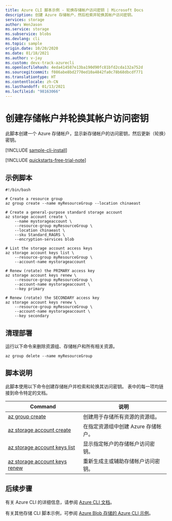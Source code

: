 ```yaml
---
title: Azure CLI 脚本示例 - 轮换存储帐户访问密钥 | Microsoft Docs
description: 创建 Azure 存储帐户，然后检索并轮换其帐户访问密钥。
services: storage
author: WenJason
ms.service: storage
ms.subservice: blobs
ms.devlang: cli
ms.topic: sample
origin.date: 10/20/2020
ms.date: 01/18/2021
ms.author: v-jay
ms.custom: devx-track-azurecli
ms.openlocfilehash: 4eda414587e13ba190d90fc81bfd2cda132a752d
ms.sourcegitcommit: f086abe8bd2770ed10a4842fa0c78b68dbcdf771
ms.translationtype: HT
ms.contentlocale: zh-CN
ms.lasthandoff: 01/13/2021
ms.locfileid: "98163066"
---
```

# <a name="create-a-storage-account-and-rotate-its-account-access-keys"></a>创建存储帐户并轮换其帐户访问密钥

此脚本创建一个 Azure 存储帐户，显示新存储帐户的访问密钥，然后更新（轮换）密钥。

[!INCLUDE [sample-cli-install](../../../includes/sample-cli-install.md)]

[!INCLUDE [quickstarts-free-trial-note](../../../includes/quickstarts-free-trial-note.md)]

## <a name="sample-script"></a>示例脚本

```azurecli
#!/bin/bash

# Create a resource group
az group create --name myResourceGroup --location chinaeast

# Create a general-purpose standard storage account
az storage account create \
    --name mystorageaccount \
    --resource-group myResourceGroup \
    --location chinaeast \
    --sku Standard_RAGRS \
    --encryption-services blob

# List the storage account access keys
az storage account keys list \
    --resource-group myResourceGroup \
    --account-name mystorageaccount 

# Renew (rotate) the PRIMARY access key
az storage account keys renew \
    --resource-group myResourceGroup \
    --account-name mystorageaccount \
    --key primary

# Renew (rotate) the SECONDARY access key
az storage account keys renew \
    --resource-group myResourceGroup \
    --account-name mystorageaccount \
    --key secondary
```

## <a name="clean-up-deployment"></a>清理部署

运行以下命令来删除资源组、存储帐户和所有相关资源。

```azurecli
az group delete --name myResourceGroup
```

## <a name="script-explanation"></a>脚本说明

此脚本使用以下命令创建存储帐户并检索和轮换其访问密钥。 表中的每一项均链接到命令特定的文档。

| Command | 说明 |
|---|---|
| [az group create](https://docs.azure.cn/cli/group) | 创建用于存储所有资源的资源组。 |
| [az storage account create](https://docs.azure.cn/cli/storage/account) | 在指定资源组中创建 Azure 存储帐户。 |
| [az storage account keys list](https://docs.azure.cn/cli/storage/account/keys) | 显示指定帐户的存储帐户访问密钥。 |
| [az storage account keys renew](https://docs.azure.cn/cli/storage/account/keys) | 重新生成主或辅助存储帐户访问密钥。 |

## <a name="next-steps"></a>后续步骤

有关 Azure CLI 的详细信息，请参阅 [Azure CLI 文档](https://docs.azure.cn/cli/)。

有关其他存储 CLI 脚本示例，可参阅 [Azure Blob 存储的 Azure CLI 示例](../blobs/storage-samples-blobs-cli.md)。
